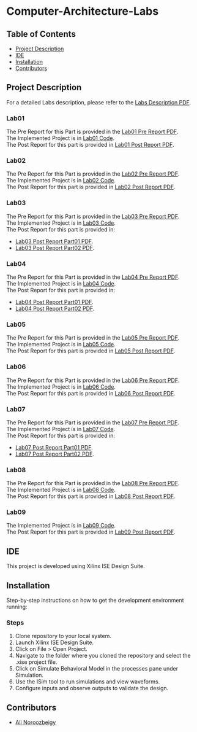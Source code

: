 # Computer-Architecture-Labs

## Table of Contents
- [Project Description](#project-description)
- [IDE](#ide)
- [Installation](#installation)
- [Contributors](#contributors)

## Project Description
For a detailed Labs description, please refer to the [Labs Description PDF](./CA_LAB_InstructionManual_1399_v02.pdf).

### Lab01
The Pre Report for this Part is provided in the [Lab01 Pre Report PDF](./Lab01/CA_Lab_PreExp1.pdf). <br />
The Implemented Project is in [Lab01 Code](./Lab01/Exp01). <br />
The Post Report for this part is provided in [Lab01 Post Report PDF](./Lab01/CA_Lab_PostExp01.pdf).

### Lab02
The Pre Report for this Part is provided in the [Lab02 Pre Report PDF](./Lab02/CA_Lab_PreExp2.pdf). <br />
The Implemented Project is in [Lab02 Code](./Lab02/Exp02). <br />
The Post Report for this part is provided in [Lab02 Post Report PDF](./Lab02/CA_Lab_PostExp02.pdf).

### Lab03
The Pre Report for this Part is provided in the [Lab03 Pre Report PDF](./Lab03/CA_Lab_PreExp3.pdf). <br />
The Implemented Project is in [Lab03 Code](./Lab03). <br />
The Post Report for this part is provided in:
- [Lab03 Post Report Part01 PDF](./Lab03/CA_Lab_PostExp03_Part1.pdf).
- [Lab03 Post Report Part02 PDF](./Lab03/CA_Lab_PostExp03_Part2.pdf).

### Lab04
The Pre Report for this Part is provided in the [Lab04 Pre Report PDF](./Lab04/CA_Lab_PreExp04.pdf). <br />
The Implemented Project is in [Lab04 Code](./Lab04). <br />
The Post Report for this part is provided in:
- [Lab04 Post Report Part01 PDF](./Lab04/CA_Lab_PostExp04_Part1.pdf).
- [Lab04 Post Report Part02 PDF](./Lab04/CA_Lab_PostExp04_Part2.pdf).

### Lab05
The Pre Report for this Part is provided in the [Lab05 Pre Report PDF](./Lab05/CA_Lab_PreExp05.pdf). <br />
The Implemented Project is in [Lab05 Code](./Lab05/Exp05). <br />
The Post Report for this part is provided in [Lab05 Post Report PDF](./Lab05/CA_Lab_PostExp05.pdf).

### Lab06
The Pre Report for this Part is provided in the [Lab06 Pre Report PDF](./Lab06/CA_Lab_PreExp06.pdf). <br />
The Implemented Project is in [Lab06 Code](./Lab06/Exp06). <br />
The Post Report for this part is provided in [Lab06 Post Report PDF](./Lab06/CA_Lab_PostExp06.pdf).

### Lab07
The Pre Report for this Part is provided in the [Lab07 Pre Report PDF](./Lab07/PreReport-LAB7.pdf). <br />
The Implemented Project is in [Lab07 Code](./Lab07). <br />
The Post Report for this part is provided in:
- [Lab07 Post Report Part01 PDF](./Lab07/PostReport-Part02.pdf).
- [Lab07 Post Report Part02 PDF](./Lab07/CA_Lab_PostExp07_Part2.pdf).

### Lab08
The Pre Report for this Part is provided in the [Lab08 Pre Report PDF](./Lab08/CA_Lab_PreExp08.pdf). <br />
The Implemented Project is in [Lab08 Code](./Lab08/Exp08). <br />
The Post Report for this part is provided in [Lab08 Post Report PDF](./Lab08/CA_Lab_PostExp08.pdf).

### Lab09
The Implemented Project is in [Lab09 Code](./Lab09/project_9). <br />
The Post Report for this part is provided in [Lab09 Post Report PDF](./Lab09/CA_Lab_PostExp09.pdf).

## IDE
This project is developed using Xilinx ISE Design Suite.

## Installation
Step-by-step instructions on how to get the development environment running:

### Steps
1. Clone repository to your local system.
2. Launch Xilinx ISE Design Suite.
3. Click on File > Open Project.
4. Navigate to the folder where you cloned the repository and select the .xise project file.
5. Click on Simulate Behavioral Model in the processes pane under Simulation.
6. Use the ISim tool to run simulations and view waveforms.
7. Configure inputs and observe outputs to validate the design.

## Contributors
- [Ali Noroozbeigy](https://github.com/AESTheProgrammer)
